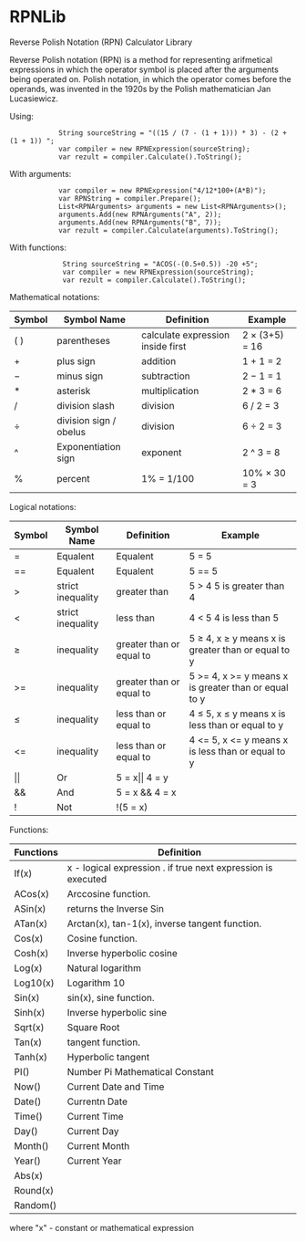 ﻿# RPNLib
Reverse Polish Notation (RPN) Calculator Library

Reverse Polish notation (RPN) is a method for representing arifmetical expressions in which the operator symbol is placed after the arguments being operated on.
Polish notation, in which the operator comes before the operands, was invented in the 1920s by the Polish mathematician Jan Lucasiewicz. 

Using:

				String sourceString = "((15 / (7 - (1 + 1))) * 3) - (2 + (1 + 1)) ";
				var compiler = new RPNExpression(sourceString);
				var rezult = compiler.Calculate().ToString();


With arguments: 

				var compiler = new RPNExpression("4/12*100+(A*B)");
				var RPNString = compiler.Prepare();
				List<RPNArguments> arguments = new List<RPNArguments>();
				arguments.Add(new RPNArguments("A", 2));
				arguments.Add(new RPNArguments("B", 7));
				var rezult = compiler.Calculate(arguments).ToString();

With functions:

				 String sourceString = "ACOS(-(0.5+0.5)) -20 +5";
				 var compiler = new RPNExpression(sourceString);
				 var rezult = compiler.Calculate().ToString();


Mathematical notations:

| Symbol	|  Symbol Name	|        Definition            |       Example    |
| --------- | ------------- |----------------------------- |----------------- |
|( )| parentheses |	calculate expression inside first |	2 × (3+5) = 16|
|+	|plus sign	| addition	|   1 + 1 = 2   |
|−	|minus sign	|subtraction|	2 − 1 = 1   |
|*	|asterisk	|multiplication|	2 * 3 = 6|
|/	|division slash|	division|	6 / 2 = 3|
|÷	|division sign / obelus|	division|	6 ÷ 2 = 3|
|^	|Exponentiation sign|	exponent |	2 ^ 3 = 8 |
|%	|percent	|1% = 1/100|	10% × 30 = 3|



Logical notations:

| Symbol	|  Symbol Name	|        Definition            |       Example    |
| --------- | ------------- |----------------------------- |----------------- |
|=	|Equalent|	Equalent|	5 = 5 |
|==	|Equalent|	Equalent|	5 == 5 |
|>	|strict inequality|	greater than|	5 > 4 5 is greater than 4|
|<	|strict inequality|	less than	|4 < 5 4 is less than 5|
|≥	|inequality	|greater than or equal to	|5 ≥ 4, x ≥ y means x is greater than or equal to y|
|>=	|inequality	|greater than or equal to	|5 >= 4, x >= y means x is greater than or equal to y|
|≤	|inequality	|less than or equal to	|4 ≤ 5, x ≤ y means x is less than or equal to y|
|<=	|inequality	|less than or equal to	|4 <= 5, x <= y means x is less than or equal to y|
| \|\| | Or|	5 = x\|\| 4 = y |
| && |And |	5 = x && 4 = x|
| ! |Not | !(5 = x) |



Functions:

| Functions  |         Definition            |
| -----------|------------------------------ |
|If(x)|x - logical expression . if true next expression is executed| 
|ACos(x)| Arccosine function.| 
|ASin(x)| returns the Inverse Sin  |
|ATan(x)|Arctan(x), tan-1(x), inverse tangent function. |
|Cos(x)| Cosine function. |  
|Cosh(x)|Inverse hyperbolic cosine |
|Log(x)| Natural logarithm | 
|Log10(x)| Logarithm 10 |
|Sin(x)|  sin(x), sine function.  |
|Sinh(x)|Inverse hyperbolic sine | 
|Sqrt(x)|Square Root | 
|Tan(x)|tangent function. | 
|Tanh(x)|Hyperbolic tangent | 
|PI()| Number Pi Mathematical Constant |
|Now()| Current Date and Time |
|Date()|Currentn Date |
|Time()|Current Time  |
|Day()| Current Day   |
|Month()| Current Month |
|Year()| Current Year |
|Abs(x)|            | 
|Round(x)|            |
|Random()|            | 

where 	"x" - constant or mathematical expression		
                                
                                
            
            
            
            
            
            
            
            
            
            
            
            
            
            